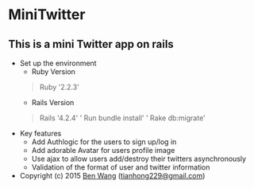 # MiniTwitter
## This is a mini Twitter app on rails 
* Set up the environment
  * Ruby Version
  > Ruby '2.2.3'
  * Rails Version
  > Rails '4.2.4'
  ' Run bundle install'
  ' Rake db:migrate'
* Key features
  * Add Authlogic for the users to sign up/log in
  * Add adorable Avatar for users profile image
  * Use ajax to allow users add/destroy their twitters asynchronously
  * Validation of the format of user and twitter information
* Copyright (c) 2015 [Ben Wang](https://github.com/tianhong92/Twitter_With_Authlogic.git) (<tianhong229@gmail.com>)
